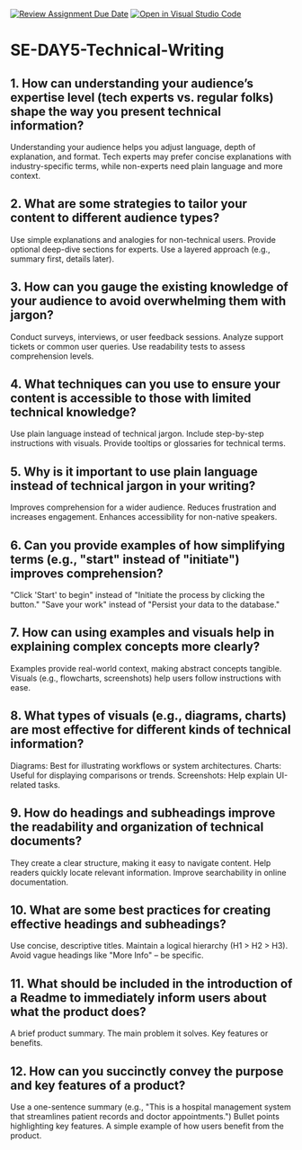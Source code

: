 [![Review Assignment Due Date](https://classroom.github.com/assets/deadline-readme-button-22041afd0340ce965d47ae6ef1cefeee28c7c493a6346c4f15d667ab976d596c.svg)](https://classroom.github.com/a/zsAR-pyY)
[![Open in Visual Studio Code](https://classroom.github.com/assets/open-in-vscode-2e0aaae1b6195c2367325f4f02e2d04e9abb55f0b24a779b69b11b9e10269abc.svg)](https://classroom.github.com/online_ide?assignment_repo_id=18538691&assignment_repo_type=AssignmentRepo)
# SE-DAY5-Technical-Writing
## 1. How can understanding your audience’s expertise level (tech experts vs. regular folks) shape the way you present technical information?
Understanding your audience helps you adjust language, depth of explanation, and format. Tech experts may prefer concise explanations with industry-specific terms, while non-experts need plain language and more context.

## 2. What are some strategies to tailor your content to different audience types?
Use simple explanations and analogies for non-technical users.
Provide optional deep-dive sections for experts.
Use a layered approach (e.g., summary first, details later).

## 3. How can you gauge the existing knowledge of your audience to avoid overwhelming them with jargon?
Conduct surveys, interviews, or user feedback sessions.
Analyze support tickets or common user queries.
Use readability tests to assess comprehension levels.

## 4. What techniques can you use to ensure your content is accessible to those with limited technical knowledge?
Use plain language instead of technical jargon.
Include step-by-step instructions with visuals.
Provide tooltips or glossaries for technical terms.

## 5. Why is it important to use plain language instead of technical jargon in your writing?
Improves comprehension for a wider audience.
Reduces frustration and increases engagement.
Enhances accessibility for non-native speakers.

## 6. Can you provide examples of how simplifying terms (e.g., "start" instead of "initiate") improves comprehension?
"Click 'Start' to begin" instead of "Initiate the process by clicking the button."
"Save your work" instead of "Persist your data to the database."

## 7. How can using examples and visuals help in explaining complex concepts more clearly?
Examples provide real-world context, making abstract concepts tangible.
Visuals (e.g., flowcharts, screenshots) help users follow instructions with ease.

## 8. What types of visuals (e.g., diagrams, charts) are most effective for different kinds of technical information?
Diagrams: Best for illustrating workflows or system architectures.
Charts: Useful for displaying comparisons or trends.
Screenshots: Help explain UI-related tasks.

## 9. How do headings and subheadings improve the readability and organization of technical documents?
They create a clear structure, making it easy to navigate content.
Help readers quickly locate relevant information.
Improve searchability in online documentation.

## 10. What are some best practices for creating effective headings and subheadings?
Use concise, descriptive titles.
Maintain a logical hierarchy (H1 > H2 > H3).
Avoid vague headings like "More Info" – be specific.

## 11. What should be included in the introduction of a Readme to immediately inform users about what the product does?
A brief product summary.
The main problem it solves.
Key features or benefits.

## 12. How can you succinctly convey the purpose and key features of a product?
Use a one-sentence summary (e.g., "This is a hospital management system that streamlines patient records and doctor appointments.")
Bullet points highlighting key features.
A simple example of how users benefit from the product.

